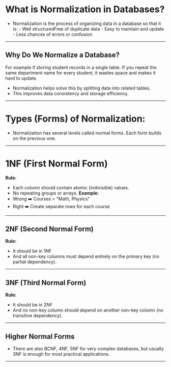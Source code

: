 # **What is Normalization in Databases?**
- Normalization is the process of organizing data in a database so that it is:
            - Well structuredFree of duplicate data
            - Easy to maintain and update
            - Less chances of errors or confusion
---
## **Why Do We Normalize a Database?**
For example if storing student records in a single table. If you repeat the same department name for every student, it wastes space and makes it hard to update.
- Normalization helps solve this by splitting data into related tables.
-  This improves data consistency and storage efficiency.
---
# **Types (Forms) of Normalization:**
- Normalization has several levels called normal forms. Each form builds on the previous one.
---
# **1NF (First Normal Form)**
**Rule:**
- Each column should contain atomic (indivisible) values.
- No repeating groups or arrays.
**Example:**
- Wrong ➡️ Courses = "Math, Physics"
- Right ➡️ Create separate rows for each course
---
## **2NF (Second Normal Form)**
**Rule:**
- It should be in 1NF
- And all non-key columns must depend entirely on the primary key (no partial dependency).
---
## **3NF (Third Normal Form)**
**Rule:**
- It should be in 2NF
- And no non-key column should depend on another non-key column (no transitive dependency).
---
## **Higher Normal Forms**
- There are also BCNF, 4NF, 5NF for very complex databases, but usually 3NF is enough for most practical applications.
---

